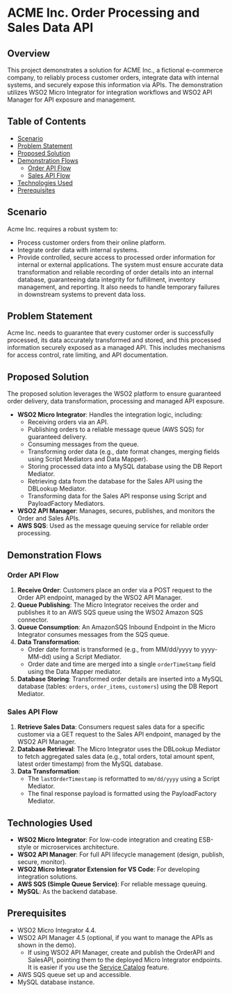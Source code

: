 # ACME Inc. Order Processing and Sales Data API

## Overview

This project demonstrates a solution for ACME Inc., a fictional e-commerce company, to reliably process customer orders, integrate data with internal systems, and securely expose this information via APIs. The demonstration utilizes WSO2 Micro Integrator for integration workflows and WSO2 API Manager for API exposure and management.

## Table of Contents

- [Scenario](#scenario)
- [Problem Statement](#problem-statement)
- [Proposed Solution](#proposed-solution)
- [Demonstration Flows](#demonstration-flows)
  - [Order API Flow](#order-api-flow)
  - [Sales API Flow](#sales-api-flow)
- [Technologies Used](#technologies-used)
- [Prerequisites](#prerequisites)

## Scenario

Acme Inc. requires a robust system to:
* Process customer orders from their online platform.
* Integrate order data with internal systems.
* Provide controlled, secure access to processed order information for internal or external applications.
The system must ensure accurate data transformation and reliable recording of order details into an internal database, guaranteeing data integrity for fulfillment, inventory management, and reporting. It also needs to handle temporary failures in downstream systems to prevent data loss.

## Problem Statement

Acme Inc. needs to guarantee that every customer order is successfully processed, its data accurately transformed and stored, and this processed information securely exposed as a managed API. This includes mechanisms for access control, rate limiting, and API documentation.

## Proposed Solution

The proposed solution leverages the WSO2 platform to ensure guaranteed order delivery, data transformation, processing and managed API exposure.

* **WSO2 Micro Integrator**: Handles the integration logic, including:
    * Receiving orders via an API.
    * Publishing orders to a reliable message queue (AWS SQS) for guaranteed delivery.
    * Consuming messages from the queue.
    * Transforming order data (e.g., date format changes, merging fields using Script Mediators and Data Mapper).
    * Storing processed data into a MySQL database using the DB Report Mediator.
    * Retrieving data from the database for the Sales API using the DBLookup Mediator.
    * Transforming data for the Sales API response using Script and PayloadFactory Mediators. 
* **WSO2 API Manager**: Manages, secures, publishes, and monitors the Order and Sales APIs.
* **AWS SQS**: Used as the message queuing service for reliable order processing.

## Demonstration Flows

### Order API Flow
1.  **Receive Order**: Customers place an order via a POST request to the Order API endpoint, managed by the WSO2 API Manager. 
2.  **Queue Publishing**: The Micro Integrator receives the order and publishes it to an AWS SQS queue using the WSO2 Amazon SQS connector. 
3.  **Queue Consumption**: An AmazonSQS Inbound Endpoint in the Micro Integrator consumes messages from the SQS queue. 
4.  **Data Transformation**:
    * Order date format is transformed (e.g., from MM/dd/yyyy to yyyy-MM-dd) using a Script Mediator. 
    * Order date and time are merged into a single `orderTimeStamp` field using the Data Mapper mediator. 
5.  **Database Storing**: Transformed order details are inserted into a MySQL database (tables: `orders`, `order_items`, `customers`) using the DB Report Mediator.

### Sales API Flow
1.  **Retrieve Sales Data**: Consumers request sales data for a specific customer via a GET request to the Sales API endpoint, managed by the WSO2 API Manager.
2.  **Database Retrieval**: The Micro Integrator uses the DBLookup Mediator to fetch aggregated sales data (e.g., total orders, total amount spent, latest order timestamp) from the MySQL database.
3.  **Data Transformation**:
    * The `lastOrderTimestamp` is reformatted to `mm/dd/yyyy` using a Script Mediator. 
    * The final response payload is formatted using the PayloadFactory Mediator. 

## Technologies Used

* **WSO2 Micro Integrator**: For low-code integration and creating ESB-style or microservices architecture.
* **WSO2 API Manager**: For full API lifecycle management (design, publish, secure, monitor).
* **WSO2 Micro Integrator Extension for VS Code**: For developing integration solutions. 
* **AWS SQS (Simple Queue Service)**: For reliable message queuing.
* **MySQL**: As the backend database. 

## Prerequisites
* WSO2 Micro Integrator 4.4.
* WSO2 API Manager 4.5 (optional, if you want to manage the APIs as shown in the demo).
  * If using WSO2 API Manager, create and publish the OrderAPI and SalesAPI, pointing them to the deployed Micro Integrator endpoints. It is easier if you use the [Service Catalog](https://mi.docs.wso2.com/en/latest/install-and-setup/setup/deployment/deploying-wso2-mi/#service-catalog) feature.
* AWS SQS queue set up and accessible.
* MySQL database instance.

